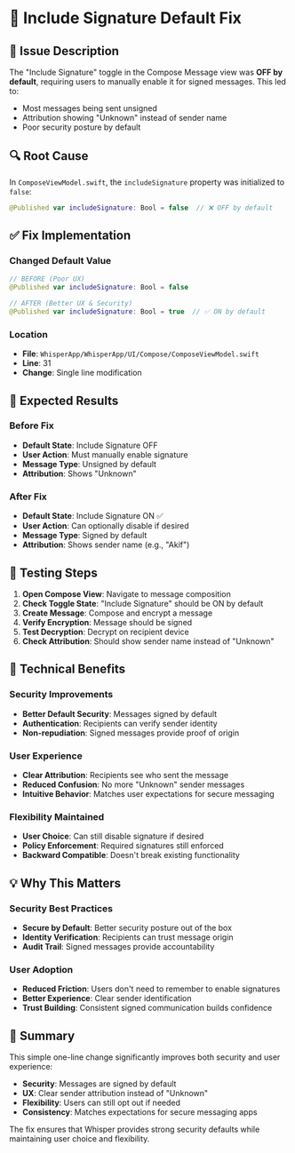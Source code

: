 # 🔐 Include Signature Default Fix

## 📱 **Issue Description**
The "Include Signature" toggle in the Compose Message view was **OFF by default**, requiring users to manually enable it for signed messages. This led to:
- Most messages being sent unsigned
- Attribution showing "Unknown" instead of sender name
- Poor security posture by default

## 🔍 **Root Cause**
In `ComposeViewModel.swift`, the `includeSignature` property was initialized to `false`:

```swift
@Published var includeSignature: Bool = false  // ❌ OFF by default
```

## ✅ **Fix Implementation**

### Changed Default Value
```swift
// BEFORE (Poor UX)
@Published var includeSignature: Bool = false

// AFTER (Better UX & Security)
@Published var includeSignature: Bool = true  // ✅ ON by default
```

### Location
- **File**: `WhisperApp/WhisperApp/UI/Compose/ComposeViewModel.swift`
- **Line**: 31
- **Change**: Single line modification

## 🎯 **Expected Results**

### Before Fix
- **Default State**: Include Signature OFF
- **User Action**: Must manually enable signature
- **Message Type**: Unsigned by default
- **Attribution**: Shows "Unknown"

### After Fix
- **Default State**: Include Signature ON ✅
- **User Action**: Can optionally disable if desired
- **Message Type**: Signed by default
- **Attribution**: Shows sender name (e.g., "Akif")

## 📱 **Testing Steps**

1. **Open Compose View**: Navigate to message composition
2. **Check Toggle State**: "Include Signature" should be ON by default
3. **Create Message**: Compose and encrypt a message
4. **Verify Encryption**: Message should be signed
5. **Test Decryption**: Decrypt on recipient device
6. **Check Attribution**: Should show sender name instead of "Unknown"

## 🔧 **Technical Benefits**

### Security Improvements
- **Better Default Security**: Messages signed by default
- **Authentication**: Recipients can verify sender identity
- **Non-repudiation**: Signed messages provide proof of origin

### User Experience
- **Clear Attribution**: Recipients see who sent the message
- **Reduced Confusion**: No more "Unknown" sender messages
- **Intuitive Behavior**: Matches user expectations for secure messaging

### Flexibility Maintained
- **User Choice**: Can still disable signature if desired
- **Policy Enforcement**: Required signatures still enforced
- **Backward Compatible**: Doesn't break existing functionality

## 💡 **Why This Matters**

### Security Best Practices
- **Secure by Default**: Better security posture out of the box
- **Identity Verification**: Recipients can trust message origin
- **Audit Trail**: Signed messages provide accountability

### User Adoption
- **Reduced Friction**: Users don't need to remember to enable signatures
- **Better Experience**: Clear sender identification
- **Trust Building**: Consistent signed communication builds confidence

## 🎉 **Summary**

This simple one-line change significantly improves both security and user experience:

- **Security**: Messages are signed by default
- **UX**: Clear sender attribution instead of "Unknown"
- **Flexibility**: Users can still opt out if needed
- **Consistency**: Matches expectations for secure messaging apps

The fix ensures that Whisper provides strong security defaults while maintaining user choice and flexibility.